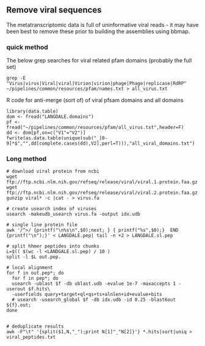 ## Remove viral sequences
The metatranscriptomic data is full of uninformative viral reads - it may have been best to remove these prior to building the assemblies using bbmap.

### quick method

The below grep searches for viral related pfam domains (probably the full set)
```shell
grep -E "Virus|virus|Viral|viral|Virion|virion|phage|Phage|replicase|RdRP" ~/pipelines/common/resources/pfam/names.txt > all_virus.txt
```

R code for anti-merge (sort of) of viral pfsam domains and all domains
```(R)
library(data.table)
dom <- fread("LANGDALE.domains")
pf <- fread("~/pipelines/common/resources/pfam/all_virus.txt",header=F)
dd <- dom[pf,on=c("V1"="V2")]
fwrite(as.data.table(unique(sub("_[0-9]*$","",dd[complete.cases(dd),V2],perl=T))),"all_viral_domains.txt")
```

### Long method 
```shell
# download viral protein from ncbi
wget ftp://ftp.ncbi.nlm.nih.gov/refseq/release/viral/viral.1.protein.faa.gz
wget ftp://ftp.ncbi.nlm.nih.gov/refseq/release/viral/viral.2.protein.faa.gz
gunzip viral* -c |cat - > virus.fa

# create usearch index of viruses
usearch -makeudb_usearch virus.fa -output idx.udb

# single line protein file
awk '/^>/ {printf("\n%s\n",$0);next; } { printf("%s",$0);}  END {printf("\n");}' < LANGDALE.pep| tail -n +2 > LANGDALE.sl.pep

# split hhmer peptides into chunks
L=$(( $(wc -l <LANDGALE.sl.pep) / 10 )
split -l $L out.pep.

# local alignment
for f in out.pep*; do
  for f in pep*; do
  usearch -ublast $f -db ublast.udb -evalue 1e-7 -maxaccepts 1 -userout $f.hits\
  -userfields query+target+ql+qs+ts+alnlen+id+evalue+bits 
  # usearch -usearch_global $f -db idx.udb -id 0.25 -blast6out ${f}.out; 
done


# deduplicate results
awk -F"\t" '{split($1,N,"_");print N[1]"_"N[2]}'} *.hits|sort|uniq > viral_peptides.txt
```


